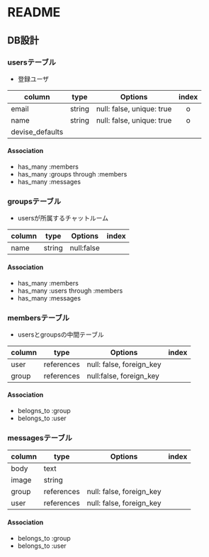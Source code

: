 # README
## DB設計

### usersテーブル
- 登録ユーザ

|column|type|Options|index|
|------|----|-------|:---:|
|email|string|null: false, unique: true|o|
|name|string|null: false, unique: true|o|
|devise_defaults||||

#### Association
- has_many :members
- has_many :groups through :members
- has_many :messages

### groupsテーブル
- usersが所属するチャットルーム

|column|type|Options|index|
|------|----|-------|:---:|
|name|string|null:false||

#### Association
- has_many :members
- has_many :users through :members
- has_many :messages

### membersテーブル
- usersとgroupsの中間テーブル

|column|type|Options|index|
|------|----|-------|:---:|
|user|references|null: false, foreign_key| |
|group|references|null:false, foreign_key| |

#### Association
- belogns_to :group
- belongs_to :user

### messagesテーブル
|column|type|Options|index|
|------|----|-------|:---:|
|body|text|||
|image|string|||
|group|references|null: false, foreign_key| |
|user|references|null: false, foreign_key| |

#### Association
- belongs_to :group
- belongs_to :user
